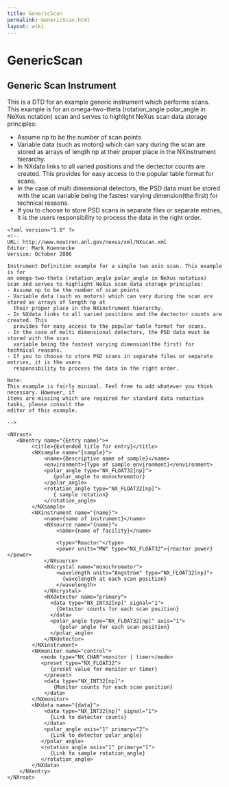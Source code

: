 ```yaml
---
title: GenericScan
permalink: GenericScan.html
layout: wiki
---
```

GenericScan
===========

Generic Scan Instrument
-----------------------

This is a DTD for an example generic instrument which performs scans.
This example is for an omega-two-theta (rotation\_angle polar\_angle in
NeXus notation) scan and serves to highlight NeXus scan data storage
principles:

-   Assume np to be the number of scan points
-   Variable data (such as motors) which can vary during the scan are
    stored as arrays of length np at their proper place in the
    NXinstrument hierarchy.
-   In NXdata links to all varied positions and the dectector counts are
    created. This provides for easy access to the popular table format
    for scans.
-   In the case of multi dimensional detectors, the PSD data must be
    stored with the scan variable being the fastest varying
    dimension(the first) for technical reasons.
-   If you to choose to store PSD scans in separate files or separate
    entries, it is the users responsibility to process the data in the
    right order.

<!-- -->

    <?xml version="1.0" ?>
    <!--
    URL: http://www.neutron.anl.gov/nexus/xml/NXscan.xml
    Editor: Mark Koennecke
    Version: October 2006

    Instrument Definition example for a simple two axis scan. This example is for 
    an omega-two-theta (rotation_angle polar_angle in NeXus notation)
    scan and serves to highlight NeXus scan data storage principles:
    - Assume np to be the number of scan points 
    - Variable data (such as motors) which can vary during the scan are stored as arrays of length np at 
      their proper place in the NXinstrument hierarchy.
    - In NXdata links to all varied positions and the dectector counts are created. This
      provides for easy access to the popular table format for scans. 
    - In the case of multi dimensional detectors, the PSD data must be stored with the scan 
      variable being the fastest varying dimension(the first) for technical reasons.
    - If you to choose to store PSD scans in separate files or separate entries, it is the users
      responsibility to process the data in the right order.  

    Note:
    This example is fairly minimal. Feel free to add whatever you think necessary. However, if
    items are missing which are required for standard data reduction tasks, please consult the
    editor of this example.

    -->

    <NXroot>
       <NXentry name="{Entry name}">+
            <title>{Extended title for entry}</title>
            <NXsample name="{sample}">
                <name>{Descriptive name of sample}</name>
                <environment>{Type of sample environment}</environment>
                <polar_angle type="NX_FLOAT32[np]">
                   {polar_angle to monochromator}
                </polar_angle>
                <rotation_angle type="NX_FLOAT32[np]">
                   { sample rotation}
                </rotation_angle>
            </NXsample>
            <NXinstrument name="{name}">
                <name>{name of instrument}</name>
                <NXsource name="{name}">
                    <name>{name of facility}</name>

                    <type>"Reactor"</type>
                    <power units="MW" type="NX_FLOAT32">{reactor power}</power>
                </NXsource>
                <NXcrystal name="monochromator">
                    <wavelength units="Angstrom" type="NX_FLOAT32[np]">
                      {wavelength at each scan position}
                    </wavelength>
                </NXcrystal>
                <NXdetector name="primary">
                  <data type="NX_INT32[np]" signal="1">
                    {Detector counts for each scan position}
                  </data>
                  <polar_angle type="NX_FLOAT32[np]" axis="1">
                     {polar angle for each scan position}
                  </polar_angle>
                </NXdetector>
            </NXinstrument>
            <NXmonitor name="control">
               <mode type="NX_CHAR">monitor | timer</mode>
               <preset type="NX_FLOAT32">
                  {preset value for monitor or timer}
                </preset>
                <data type="NX_INT32[np]">
                   {Monitor counts for each scan position}
                </data>
            </NXmonitor>
            <NXdata name="{data}">
                <data type="NX_INT32[np]" signal="1">
                  {Link to detector counts}
                </data>
                <polar_angle axis="1" primary="2">
                  {Link to detector polar_angle}
               </polar_angle>
               <rotation_angle axis="1" primary="1">
                  {Link to sample rotation_angle}
               </rotation_angle>
            </NXdata>
        </NXentry>
    </NXroot>
